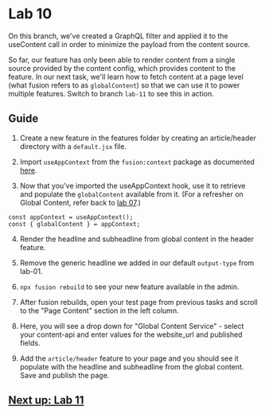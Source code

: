 # Lab 10
On this branch, we've created a GraphQL filter and applied it to the useContent call in order to minimize the payload from the content source.

So far, our feature has only been able to render content from a single source provided by the content config, which provides content to the feature. In our next task, we'll learn how to fetch content at a page level (what fusion refers to as `globalContent`) so that we can use it to power multiple features. Switch to branch `lab-11` to see this in action.

## Guide

01. Create a new feature in the features folder by creating an article/header directory with a `default.jsx` file.

02. Import `useAppContext` from the `fusion:context` package as documented [here](https://redirector.arcpublishing.com/alc/arc-products/pagebuilder/fusion/documentation/api/feature-pack/components/context.md).

03. Now that you've imported the useAppContext hook, use it to retrieve and populate the `globalContent` available from it. (For a refresher on Global Content, refer back to [lab 07](https://github.com/wapopartners/Fusion-Training-User-Stories/tree/lab-07).)

```
const appContext = useAppContext();
const { globalContent } = appContext;
```

04. Render the headline and subheadline from global content in the header feature.

05. Remove the generic headline we added in our default `output-type` from lab-01.

06. `npx fusion rebuild` to see your new feature available in the admin.

07.  After fusion rebuilds, open your test page from previous tasks and scroll to the "Page Content" section in the left column.

08. Here, you will see a drop down for "Global Content Service" - select your content-api and enter values for the website_url and published fields.

09. Add the `article/header` feature to your page and you should see it populate with the headline and subheadline from the global content. Save and publish the page.

## [Next up: Lab 11](https://github.com/wapopartners/Fusion-Training-User-Stories/tree/lab-11)